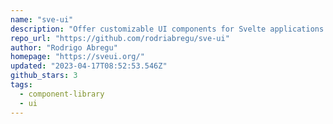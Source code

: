 ```yaml
---
name: "sve-ui"
description: "Offer customizable UI components for Svelte applications."
repo_url: "https://github.com/rodriabregu/sve-ui"
author: "Rodrigo Abregu"
homepage: "https://sveui.org/"
updated: "2023-04-17T08:52:53.546Z"
github_stars: 3
tags: 
  - component-library
  - ui
---
```


